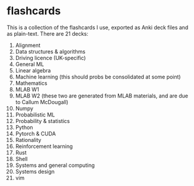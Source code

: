 # flashcards

This is a collection of the flashcards I use, exported as Anki deck files and as plain-text. There are 21 decks:
1. Alignment
2. Data structures & algorithms
3. Driving licence (UK-specific)
4. General ML
5. Linear algebra
6. Machine learning (this should probs be consolidated at some point)
7. Mathematics
8. MLAB W1
9. MLAB W2 (these two are generated from MLAB materials, and are due to Callum McDougall)
10. Numpy
11. Probabilistic ML
12. Probability & statistics
13. Python
14. Pytorch & CUDA
15. Rationality
16. Reinforcement learning
17. Rust
18. Shell
19. Systems and general computing
20. Systems design
21. vim
